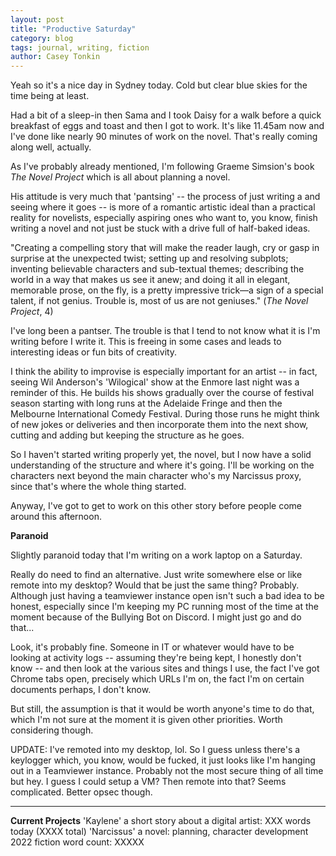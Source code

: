 ```yaml
---
layout: post
title: "Productive Saturday"
category: blog
tags: journal, writing, fiction
author: Casey Tonkin
---
```


Yeah so it's a nice day in Sydney today. Cold but clear blue skies for the time being at least. 

Had a bit of a sleep-in then Sama and I took Daisy for a walk before a quick breakfast of eggs and toast and then I got to work. It's like 11.45am now and I've done like 
nearly 90 minutes of work on the novel. That's really coming along well, actually. 

As I've probably already mentioned, I'm following Graeme Simsion's book <i>The Novel Project</i> which is all about planning a novel.

His attitude is very much that 'pantsing' -- the process of just writing a and seeing where it goes -- is more of a romantic artistic ideal than a practical reality for 
novelists, especially aspiring ones who want to, you know, finish writing a novel and not just be stuck with a drive full of half-baked ideas.

"Creating a compelling story that will make the reader laugh, cry or gasp in surprise at the unexpected twist; setting up and resolving subplots; inventing believable
characters and sub-textual themes; describing the world in a way that makes us see it anew; and doing it all in elegant, memorable prose, on the fly, is a pretty impressive 
trick&mdash;a sign of a special talent, if not genius. Trouble is, most of us are not geniuses." (<i>The Novel Project</i>, 4)

I've long been a pantser. The trouble is that I tend to not know what it is I'm writing before I write it. This is freeing in some cases and leads to interesting ideas
or fun bits of creativity. 

I think the ability to improvise is especially important for an artist -- in fact, seeing Wil Anderson's 'Wilogical' show at the Enmore last night was a reminder of this. 
He builds his shows gradually over the course of festival season starting with long runs at the Adelaide Fringe and then the Melbourne International Comedy Festival. 
During those runs he might think of new jokes or deliveries and then incorporate them into the next show, cutting and adding but keeping the structure as he goes.

So I haven't started writing properly yet, the novel, but I now have a solid understanding of the structure and where it's going. I'll be working on the characters next 
beyond the main character who's my Narcissus proxy, since that's where the whole thing started.

Anyway, I've got to get to work on this other story before people come around this afternoon.


<strong>Paranoid</strong>

Slightly paranoid today that I'm writing on a work laptop on a Saturday. 

Really do need to find an alternative. Just write somewhere else or like remote into my desktop? 
Would that be just the same thing? Probably. Although just having a teamviewer instance open isn't such a bad idea to be honest, especially since I'm keeping my PC
running most of the time at the moment because of the Bullying Bot on Discord. I might just go and do that...

Look, it's probably fine. Someone in IT or whatever would have to be looking at activity logs -- assuming they're being kept, I honestly don't know -- and then look at 
the various sites and things I use, the fact I've got Chrome tabs open, precisely which URLs I'm on, the fact I'm on certain documents perhaps, I don't know.

But still, the assumption is that it would be worth anyone's time to do that, which I'm not sure at the moment it is given other priorities. Worth considering though.

UPDATE: I've remoted into my desktop, lol. So I guess unless there's a keylogger which, you know, would be fucked, it just looks like I'm hanging out in a Teamviewer instance. Probably not the most secure thing of all time but hey. I guess I could setup a VM? Then remote into that? Seems complicated. Better opsec though.

__________
<strong>Current Projects</strong>
'Kaylene' a short story about a digital artist: XXX words today (XXXX total)
'Narcissus' a novel: planning, character development
2022 fiction word count: XXXXX
